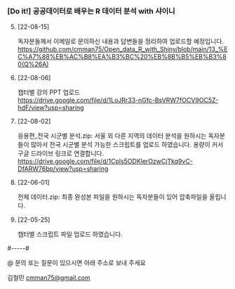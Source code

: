 ### [Do it!] 공공데이터로 배우는 R 데이터 분석 with 샤이니


   

5) [22-08-15] 

   독자분들께서 이메일로 문의하신 내용과 답변들을 정리하여 업로드할 예정입니다.
   https://github.com/cmman75/Open_data_R_with_Shiny/blob/main/13_%EC%A7%88%EB%AC%B8%EA%B3%BC%20%EB%8B%B5%EB%B3%80(Q%26A)
   
4) [22-08-06] 

    챕터별 강의 PPT 업로드  
    https://drive.google.com/file/d/1LoJRr33-nGfc-BsVRW7fOCV9OC5Z-hdF/view?usp=sharing  

3) [22-08-02] 

   응용편_전국 시군별 분석.zip: 서울 외 다른 지역의 데이터 분석을 원하시는 독자분들이 많아서 전국 시군별 분석 가능한 스크립트를 업로드 하였습니다.
   용량이 커서 구글 드라이브 링크로 연결합니다.              
   https://drive.google.com/file/d/1Cpls5ODKlerOzwCjTkq9vC-DfARW76bp/view?usp=sharing
              
2) [22-06-01] 

   전체 데이터.zip: 최종 완성본 파일을 원하시는 독자분들이 있어 압축파일을 올립니다.

1) [22-05-25] 

   챕터별 스크립트 파일 업로드 하였습니다.
   
#-----#   
   
@ 문의 또는 질문이 있으시면 아래 주소로 보내 주세요

  김철민 cmman75@gmail.com


